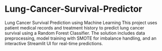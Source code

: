 # Lung-Cancer-Survival-Predictor
Lung Cancer Survival Prediction using Machine Learning This project uses patient medical records and treatment history to predict lung cancer survival using a Random Forest Classifier. The solution includes data preprocessing, model training with SMOTE for imbalance handling, and an interactive Streamlit UI for real-time predictions.
